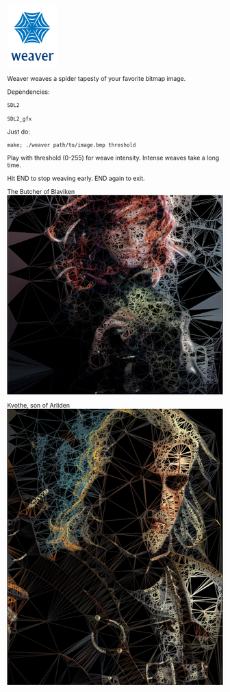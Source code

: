 ![screenshot](img/weaver.png)

Weaver weaves a spider tapesty of your favorite bitmap image.

Dependencies:

    SDL2

    SDL2_gfx

Just do:

    make; ./weaver path/to/image.bmp threshold

Play with threshold (0-255) for weave intensity. Intense weaves take a long time.

Hit END to stop weaving early. END again to exit.

The Butcher of Blaviken
![screenshot](scrots/2018-01-27-215638_832x768_scrot.png)

Kvothe, son of Arliden
![screenshot](scrots/2018-01-27-211457_600x768_scrot.png)
